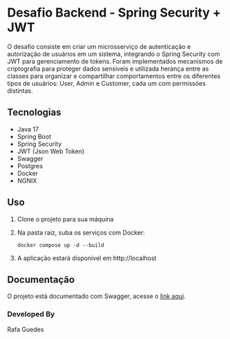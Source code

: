 # Desafio Backend - Spring Security + JWT

O desafio consiste em criar um microsserviço de autenticação e autorização de usuários em um sistema, integrando o Spring Security com JWT para gerenciamento de tokens. Foram implementados mecanismos de criptografia para proteger dados sensíveis e utilizada herança entre as classes para organizar e compartilhar comportamentos entre os diferentes tipos de usuários: User, Admin e Customer, cada um com permissões distintas.

## Tecnologias

- Java 17
- Spring Boot
- Spring Security
- JWT (Json Web Token)
- Swagger
- Postgres
- Docker
- NGNIX

## Uso

1. Clone o projeto para sua máquina
2. Na pasta raiz, suba os serviços com Docker:

    ```
    docker compose up -d --build
    ```
   
3. A aplicação estará disponível em http://localhost

## Documentação

O projeto está documentado com Swagger, acesse o [link aqui](http://localhost/swagger-ui/index.html#/).

### Developed By

Rafa Guedes


